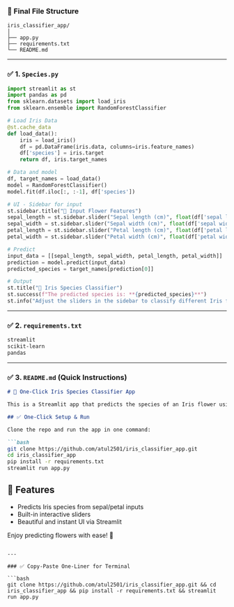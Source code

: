 ### 📁 Final File Structure

```
iris_classifier_app/
│
├── app.py
├── requirements.txt
└── README.md
```

---

### ✅ 1. `Species.py`

```python
import streamlit as st
import pandas as pd
from sklearn.datasets import load_iris
from sklearn.ensemble import RandomForestClassifier

# Load Iris Data
@st.cache_data
def load_data():
    iris = load_iris()
    df = pd.DataFrame(iris.data, columns=iris.feature_names)
    df['species'] = iris.target
    return df, iris.target_names

# Data and model
df, target_names = load_data()
model = RandomForestClassifier()
model.fit(df.iloc[:, :-1], df['species'])

# UI - Sidebar for input
st.sidebar.title("🌸 Input Flower Features")
sepal_length = st.sidebar.slider("Sepal length (cm)", float(df['sepal length (cm)'].min()), float(df['sepal length (cm)'].max()))
sepal_width = st.sidebar.slider("Sepal width (cm)", float(df['sepal width (cm)'].min()), float(df['sepal width (cm)'].max()))
petal_length = st.sidebar.slider("Petal length (cm)", float(df['petal length (cm)'].min()), float(df['petal length (cm)'].max()))
petal_width = st.sidebar.slider("Petal width (cm)", float(df['petal width (cm)'].min()), float(df['petal width (cm)'].max()))

# Predict
input_data = [[sepal_length, sepal_width, petal_length, petal_width]]
prediction = model.predict(input_data)
predicted_species = target_names[prediction[0]]

# Output
st.title("🌼 Iris Species Classifier")
st.success(f"The predicted species is: **{predicted_species}**")
st.info("Adjust the sliders in the sidebar to classify different Iris flowers.")
```

---

### ✅ 2. `requirements.txt`

```txt
streamlit
scikit-learn
pandas
```

---

### ✅ 3. `README.md` (Quick Instructions)

```markdown
# 🌸 One-Click Iris Species Classifier App

This is a Streamlit app that predicts the species of an Iris flower using a Random Forest Classifier. 

## ✅ One-Click Setup & Run

Clone the repo and run the app in one command:

```bash
git clone https://github.com/atul2501/iris_classifier_app.git
cd iris_classifier_app
pip install -r requirements.txt
streamlit run app.py
```

## 🎯 Features
- Predicts Iris species from sepal/petal inputs
- Built-in interactive sliders
- Beautiful and instant UI via Streamlit

Enjoy predicting flowers with ease! 🌼
```

---

### ✅ Copy-Paste One-Liner for Terminal

```bash
git clone https://github.com/atul2501/iris_classifier_app.git && cd iris_classifier_app && pip install -r requirements.txt && streamlit run app.py
```

